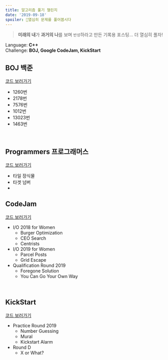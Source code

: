 ```yaml
---
title: 알고리즘 풀기 챌린지
date: '2019-09-18'
spoiler: 🧗‍열심히 문제를 풀어봅시다
---
```

> **미래의 내**가 **과거의 나**를 보며 `반성`하라고 만든 기록용 포스팅... 더 열심히 풀자!

Language: **C++**
<br>
Challenge: **BOJ, Google CodeJam, KickStart**

## BOJ 백준
[코드 보러가기](https://github.com/seohyun0120/algorithm-study/blob/master/BOJ/README.md)
- 1260번
- 2178번
- 7576번
- 1012번
- 13023번
- 1463번
<br>

## Programmers 프로그래머스
[코드 보러가기](https://github.com/seohyun0120/algorithm-study/blob/master/Programmers/README.md)
- 타일 장식물
- 타겟 넘버
- 

## CodeJam
[코드 보러가기](https://github.com/seohyun0120/algorithm-study/blob/master/CodeJam/README.md)
- I/O 2018 for Women
  - Burger Optimization
  - CEO Search
  - Centrists
- I/O 2019 for Women
  - Parcel Posts
  - Grid Escape
- Qualification Round 2019
  - Foregone Solution
  - You Can Go Your Own Way
<br>

## KickStart
[코드 보러가기](https://github.com/seohyun0120/algorithm-study/blob/master/Kickstart/README.md)
- Practice Round 2019
  - Number Guessing
  - Mural
  - Kickstart Alarm
- Round D
  - X or What?